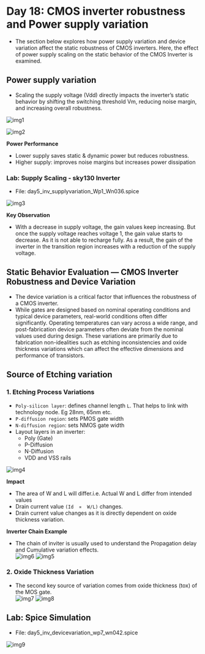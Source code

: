 # Day 18: CMOS inverter robustness and Power supply variation

* The section below explores how power supply variation and device variation affect the static robustness of CMOS inverters. Here, the effect of power supply scaling on the static behavior of the CMOS Inverter is examined.

## Power supply variation

* Scaling the supply voltage (Vdd) directly impacts the inverter’s static behavior by shifting the switching threshold Vm, reducing noise margin, and increasing overall robustness. 

![img1](https://github.com/Dhruvid98/SFAL-VSD-SoC-Design/blob/main/Day%2018/Images/img1.png)

![img2](https://github.com/Dhruvid98/SFAL-VSD-SoC-Design/blob/main/Day%2018/Images/img2.png)

**Power Performance**
* Lower supply saves static & dynamic power but reduces robustness.
* Higher supply: improves noise margins but increases power dissipation

### Lab: Supply Scaling - sky130 Inverter 

* File: day5_inv_supplyvariation_Wp1_Wn036.spice

![img3](https://github.com/Dhruvid98/SFAL-VSD-SoC-Design/blob/main/Day%2018/Images/img3.png)

**Key Observation**
* With a decrease in supply voltage, the gain values keep increasing. But once the supply voltage reaches voltage 1, the gain value starts to decrease. As it is not able to recharge fully. As a result, the gain of the inverter in the transition region increases with a reduction of the supply voltage.

## Static Behavior Evaluation — CMOS Inverter Robustness and Device Variation

* The device variation is a critical factor that influences the robustness of a CMOS inverter.
* While gates are designed based on nominal operating conditions and typical device parameters, real-world conditions often differ significantly. Operating temperatures can vary across a wide range, and post-fabrication device parameters often deviate from the nominal values used during design. These variations are primarily due to fabrication non-idealities such as etching inconsistencies and oxide thickness variations which can affect the effective dimensions and performance of transistors.

## Source of Etching variation 

### 1. Etching Process Variations
* `Poly-silicon layer`: defines channel length `L`. That helps to link with technology node. Eg 28nm, 65nm etc.
* `P-diffusion region`: sets PMOS gate width
* `N-diffusion region`: sets NMOS gate width
* Layout layers in an inverter:
    * Poly (Gate)
    * P-Diffusion
    * N-Diffusion
    * VDD and VSS rails

![img4](https://github.com/Dhruvid98/SFAL-VSD-SoC-Design/blob/main/Day%2018/Images/img4.png)  

**Impact**
* The area of W and L will differ.i.e. Actual W and L differ from intended values
* Drain current value `(Id  ∝  W/L)` changes.
* Drain current value changes as it is directly dependent on oxide thickness variation. 

**Inverter Chain Example**

* The chain of inviter is usually used to understand the Propagation delay and Cumulative variation effects.  
![img6](https://github.com/Dhruvid98/SFAL-VSD-SoC-Design/blob/main/Day%2018/Images/img6.png)
![img5](https://github.com/Dhruvid98/SFAL-VSD-SoC-Design/blob/main/Day%2018/Images/img5.png)

### 2. Oxide Thickness Variation

* The second key source of variation comes from oxide thickness (tox) of the MOS gate.  
![img7](https://github.com/Dhruvid98/SFAL-VSD-SoC-Design/blob/main/Day%2018/Images/img7.png)
![img8](https://github.com/Dhruvid98/SFAL-VSD-SoC-Design/blob/main/Day%2018/Images/img8.png)

## Lab: Spice Simulation 
* File: day5_inv_devicevariation_wp7_wn042.spice

![img9](https://github.com/Dhruvid98/SFAL-VSD-SoC-Design/blob/main/Day%2018/Images/img9.png)
